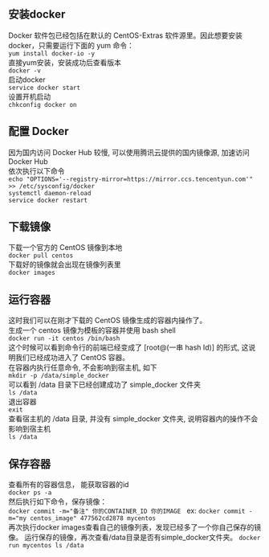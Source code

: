 ## 安装docker  
Docker 软件包已经包括在默认的 CentOS-Extras 软件源里。因此想要安装 docker，只需要运行下面的 yum 命令：  
`yum install docker-io -y`  
直接yum安装，安装成功后查看版本  
`docker -v`  
启动docker  
`service docker start`  
设置开机启动  
`chkconfig docker on`  


## 配置 Docker  
因为国内访问 Docker Hub 较慢, 可以使用腾讯云提供的国内镜像源, 加速访问 Docker Hub  
依次执行以下命令  
`echo "OPTIONS='--registry-mirror=https://mirror.ccs.tencentyun.com'" >> /etc/sysconfig/docker`  
`systemctl daemon-reload`  
`service docker restart`  

## 下载镜像  
下载一个官方的 CentOS 镜像到本地  
`docker pull centos`  
下载好的镜像就会出现在镜像列表里  
`docker images`  

## 运行容器  
这时我们可以在刚才下载的 CentOS 镜像生成的容器内操作了。  
生成一个 centos 镜像为模板的容器并使用 bash shell  
`docker run -it centos /bin/bash`  
这个时候可以看到命令行的前端已经变成了 [root@(一串 hash Id)] 的形式, 这说明我们已经成功进入了 CentOS 容器。  
在容器内执行任意命令, 不会影响到宿主机, 如下  
`mkdir -p /data/simple_docker`  
可以看到 /data 目录下已经创建成功了 simple_docker 文件夹  
`ls /data`  
退出容器  
`exit`  
查看宿主机的 /data 目录, 并没有 simple_docker 文件夹, 说明容器内的操作不会影响到宿主机  
`ls /data`   

## 保存容器
查看所有的容器信息， 能获取容器的id  
`docker ps -a`  
然后执行如下命令，保存镜像：  
`docker commit -m="备注" 你的CONTAINER_ID 你的IMAGE`  
ex: `docker commit -m="my centos_image" 477562cd2878 mycentos`  
再次执行docker images查看自己的镜像列表，发现已经多了一个你自己保存的镜像。
运行保存的镜像，再次查看/data目录是否有simple_docker文件夹。
`docker run mycentos ls /data`
